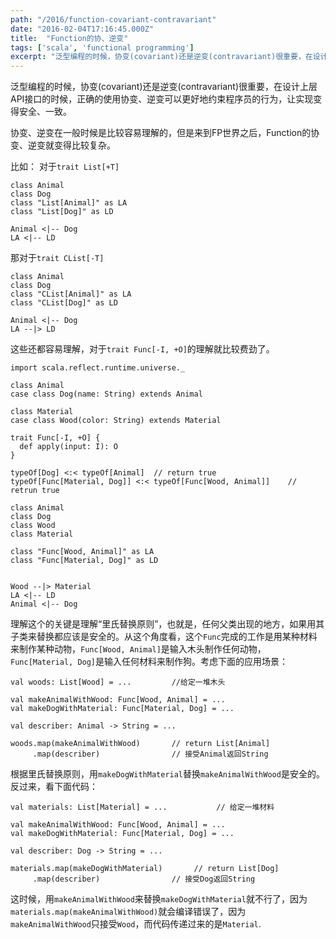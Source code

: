 ```yaml
---
path: "/2016/function-covariant-contravariant"
date: "2016-02-04T17:16:45.000Z"
title:  "Function的协、逆变"
tags: ['scala', 'functional programming']
excerpt: "泛型编程的时候，协变(covariant)还是逆变(contravariant)很重要，在设计上层API接口的时候，正确的使用协变、逆变可以更好地约束程序员的行为，让实现变得安全、一致。"
---
```


泛型编程的时候，协变(covariant)还是逆变(contravariant)很重要，在设计上层API接口的时候，正确的使用协变、逆变可以更好地约束程序员的行为，让实现变得安全、一致。

协变、逆变在一般时候是比较容易理解的，但是来到FP世界之后，Function的协变、逆变就变得比较复杂。

比如： 对于`trait List[+T]`

<!-- language:uml -->
    class Animal
    class Dog
    class "List[Animal]" as LA
    class "List[Dog]" as LD
    
    Animal <|-- Dog
    LA <|-- LD
    
那对于`trait CList[-T]`

<!-- language:uml -->
    class Animal
    class Dog
    class "CList[Animal]" as LA
    class "CList[Dog]" as LD
    
    Animal <|-- Dog
    LA --|> LD

这些还都容易理解，对于`trait Func[-I, +O]`的理解就比较费劲了。

<!-- language:lang-scala -->
    import scala.reflect.runtime.universe._
    
    class Animal
    case class Dog(name: String) extends Animal
    
    class Material
    case class Wood(color: String) extends Material
    
    trait Func[-I, +O] {
      def apply(input: I): O
    }
    
    typeOf[Dog] <:< typeOf[Animal]  // return true
    typeOf[Func[Material, Dog]] <:< typeOf[Func[Wood, Animal]]    // retrun true

<!-- language:uml -->
    class Animal
    class Dog
    class Wood
    class Material
    
    class "Func[Wood, Animal]" as LA
    class "Func[Material, Dog]" as LD
    
    
    Wood --|> Material
    LA <|-- LD
    Animal <|-- Dog

理解这个的关键是理解“里氏替换原则”，也就是，任何父类出现的地方，如果用其子类来替换都应该是安全的。从这个角度看，这个`Func`完成的工作是用某种材料来制作某种动物，`Func[Wood, Animal]`是输入木头制作任何动物，`Func[Material, Dog]`是输入任何材料来制作狗。考虑下面的应用场景：

<!-- language:lang-scala -->
    val woods: List[Wood] = ...         //给定一堆木头
    
    val makeAnimalWithWood: Func[Wood, Animal] = ...
    val makeDogWithMaterial: Func[Material, Dog] = ...
    
    val describer: Animal -> String = ...
    
    woods.map(makeAnimalWithWood)       // return List[Animal]
         .map(describer)                // 接受Animal返回String
    
根据里氏替换原则，用`makeDogWithMaterial`替换`makeAnimalWithWood`是安全的。反过来，看下面代码：

<!-- language:lang-scala -->
    val materials: List[Material] = ...           // 给定一堆材料
    
    val makeAnimalWithWood: Func[Wood, Animal] = ...
    val makeDogWithMaterial: Func[Material, Dog] = ...
    
    val describer: Dog -> String = ...
    
    materials.map(makeDogWithMaterial)       // return List[Dog]
         .map(describer)                // 接受Dog返回String

这时候，用`makeAnimalWithWood`来替换`makeDogWithMaterial`就不行了，因为`materials.map(makeAnimalWithWood)`就会编译错误了，因为`makeAnimalWithWood`只接受`Wood`，而代码传递过来的是`Material`.

